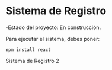 <h1> Sistema de Registro</h1>

-Estado del proyecto: En construcción.

Para ejecutar el sistema, debes poner:

```npm install react ```

Sistema de Registro 2
